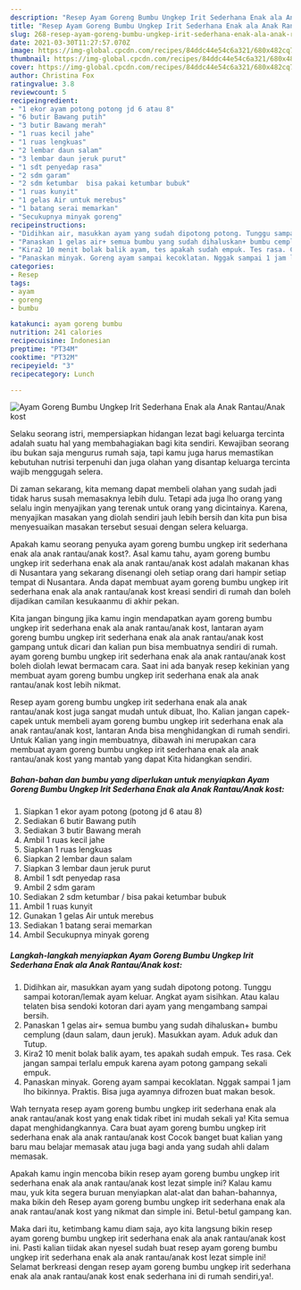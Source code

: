 ```yaml
---
description: "Resep Ayam Goreng Bumbu Ungkep Irit Sederhana Enak ala Anak Rantau/Anak kost yang nikmat dan Mudah Dibuat"
title: "Resep Ayam Goreng Bumbu Ungkep Irit Sederhana Enak ala Anak Rantau/Anak kost yang nikmat dan Mudah Dibuat"
slug: 268-resep-ayam-goreng-bumbu-ungkep-irit-sederhana-enak-ala-anak-rantau-anak-kost-yang-nikmat-dan-mudah-dibuat
date: 2021-03-30T11:27:57.070Z
image: https://img-global.cpcdn.com/recipes/84ddc44e54c6a321/680x482cq70/ayam-goreng-bumbu-ungkep-irit-sederhana-enak-ala-anak-rantauanak-kost-foto-resep-utama.jpg
thumbnail: https://img-global.cpcdn.com/recipes/84ddc44e54c6a321/680x482cq70/ayam-goreng-bumbu-ungkep-irit-sederhana-enak-ala-anak-rantauanak-kost-foto-resep-utama.jpg
cover: https://img-global.cpcdn.com/recipes/84ddc44e54c6a321/680x482cq70/ayam-goreng-bumbu-ungkep-irit-sederhana-enak-ala-anak-rantauanak-kost-foto-resep-utama.jpg
author: Christina Fox
ratingvalue: 3.8
reviewcount: 5
recipeingredient:
- "1 ekor ayam potong potong jd 6 atau 8"
- "6 butir Bawang putih"
- "3 butir Bawang merah"
- "1 ruas kecil jahe"
- "1 ruas lengkuas"
- "2 lembar daun salam"
- "3 lembar daun jeruk purut"
- "1 sdt penyedap rasa"
- "2 sdm garam"
- "2 sdm ketumbar  bisa pakai ketumbar bubuk"
- "1 ruas kunyit"
- "1 gelas Air untuk merebus"
- "1 batang serai memarkan"
- "Secukupnya minyak goreng"
recipeinstructions:
- "Didihkan air, masukkan ayam yang sudah dipotong potong. Tunggu sampai kotoran/lemak ayam keluar. Angkat ayam sisihkan. Atau kalau telaten bisa sendoki kotoran dari ayam yang mengambang sampai bersih."
- "Panaskan 1 gelas air+ semua bumbu yang sudah dihaluskan+ bumbu cemplung (daun salam, daun jeruk). Masukkan ayam. Aduk aduk dan Tutup."
- "Kira2 10 menit bolak balik ayam, tes apakah sudah empuk. Tes rasa. Cek jangan sampai terlalu empuk karena ayam potong gampang sekali empuk."
- "Panaskan minyak. Goreng ayam sampai kecoklatan. Nggak sampai 1 jam lho bikinnya. Praktis. Bisa juga ayamnya difrozen buat makan besok."
categories:
- Resep
tags:
- ayam
- goreng
- bumbu

katakunci: ayam goreng bumbu 
nutrition: 241 calories
recipecuisine: Indonesian
preptime: "PT34M"
cooktime: "PT32M"
recipeyield: "3"
recipecategory: Lunch

---
```



![Ayam Goreng Bumbu Ungkep Irit Sederhana Enak ala Anak Rantau/Anak kost](https://img-global.cpcdn.com/recipes/84ddc44e54c6a321/680x482cq70/ayam-goreng-bumbu-ungkep-irit-sederhana-enak-ala-anak-rantauanak-kost-foto-resep-utama.jpg)

Selaku seorang istri, mempersiapkan hidangan lezat bagi keluarga tercinta adalah suatu hal yang membahagiakan bagi kita sendiri. Kewajiban seorang ibu bukan saja mengurus rumah saja, tapi kamu juga harus memastikan kebutuhan nutrisi terpenuhi dan juga olahan yang disantap keluarga tercinta wajib menggugah selera.

Di zaman  sekarang, kita memang dapat membeli olahan yang sudah jadi tidak harus susah memasaknya lebih dulu. Tetapi ada juga lho orang yang selalu ingin menyajikan yang terenak untuk orang yang dicintainya. Karena, menyajikan masakan yang diolah sendiri jauh lebih bersih dan kita pun bisa menyesuaikan masakan tersebut sesuai dengan selera keluarga. 



Apakah kamu seorang penyuka ayam goreng bumbu ungkep irit sederhana enak ala anak rantau/anak kost?. Asal kamu tahu, ayam goreng bumbu ungkep irit sederhana enak ala anak rantau/anak kost adalah makanan khas di Nusantara yang sekarang disenangi oleh setiap orang dari hampir setiap tempat di Nusantara. Anda dapat membuat ayam goreng bumbu ungkep irit sederhana enak ala anak rantau/anak kost kreasi sendiri di rumah dan boleh dijadikan camilan kesukaanmu di akhir pekan.

Kita jangan bingung jika kamu ingin mendapatkan ayam goreng bumbu ungkep irit sederhana enak ala anak rantau/anak kost, lantaran ayam goreng bumbu ungkep irit sederhana enak ala anak rantau/anak kost gampang untuk dicari dan kalian pun bisa membuatnya sendiri di rumah. ayam goreng bumbu ungkep irit sederhana enak ala anak rantau/anak kost boleh diolah lewat bermacam cara. Saat ini ada banyak resep kekinian yang membuat ayam goreng bumbu ungkep irit sederhana enak ala anak rantau/anak kost lebih nikmat.

Resep ayam goreng bumbu ungkep irit sederhana enak ala anak rantau/anak kost juga sangat mudah untuk dibuat, lho. Kalian jangan capek-capek untuk membeli ayam goreng bumbu ungkep irit sederhana enak ala anak rantau/anak kost, lantaran Anda bisa menghidangkan di rumah sendiri. Untuk Kalian yang ingin membuatnya, dibawah ini merupakan cara membuat ayam goreng bumbu ungkep irit sederhana enak ala anak rantau/anak kost yang mantab yang dapat Kita hidangkan sendiri.

<!--inarticleads1-->

##### Bahan-bahan dan bumbu yang diperlukan untuk menyiapkan Ayam Goreng Bumbu Ungkep Irit Sederhana Enak ala Anak Rantau/Anak kost:

1. Siapkan 1 ekor ayam potong (potong jd 6 atau 8)
1. Sediakan 6 butir Bawang putih
1. Sediakan 3 butir Bawang merah
1. Ambil 1 ruas kecil jahe
1. Siapkan 1 ruas lengkuas
1. Siapkan 2 lembar daun salam
1. Siapkan 3 lembar daun jeruk purut
1. Ambil 1 sdt penyedap rasa
1. Ambil 2 sdm garam
1. Sediakan 2 sdm ketumbar / bisa pakai ketumbar bubuk
1. Ambil 1 ruas kunyit
1. Gunakan 1 gelas Air untuk merebus
1. Sediakan 1 batang serai memarkan
1. Ambil Secukupnya minyak goreng




<!--inarticleads2-->

##### Langkah-langkah menyiapkan Ayam Goreng Bumbu Ungkep Irit Sederhana Enak ala Anak Rantau/Anak kost:

1. Didihkan air, masukkan ayam yang sudah dipotong potong. Tunggu sampai kotoran/lemak ayam keluar. Angkat ayam sisihkan. Atau kalau telaten bisa sendoki kotoran dari ayam yang mengambang sampai bersih.
1. Panaskan 1 gelas air+ semua bumbu yang sudah dihaluskan+ bumbu cemplung (daun salam, daun jeruk). Masukkan ayam. Aduk aduk dan Tutup.
1. Kira2 10 menit bolak balik ayam, tes apakah sudah empuk. Tes rasa. Cek jangan sampai terlalu empuk karena ayam potong gampang sekali empuk.
1. Panaskan minyak. Goreng ayam sampai kecoklatan. Nggak sampai 1 jam lho bikinnya. Praktis. Bisa juga ayamnya difrozen buat makan besok.




Wah ternyata resep ayam goreng bumbu ungkep irit sederhana enak ala anak rantau/anak kost yang enak tidak ribet ini mudah sekali ya! Kita semua dapat menghidangkannya. Cara buat ayam goreng bumbu ungkep irit sederhana enak ala anak rantau/anak kost Cocok banget buat kalian yang baru mau belajar memasak atau juga bagi anda yang sudah ahli dalam memasak.

Apakah kamu ingin mencoba bikin resep ayam goreng bumbu ungkep irit sederhana enak ala anak rantau/anak kost lezat simple ini? Kalau kamu mau, yuk kita segera buruan menyiapkan alat-alat dan bahan-bahannya, maka bikin deh Resep ayam goreng bumbu ungkep irit sederhana enak ala anak rantau/anak kost yang nikmat dan simple ini. Betul-betul gampang kan. 

Maka dari itu, ketimbang kamu diam saja, ayo kita langsung bikin resep ayam goreng bumbu ungkep irit sederhana enak ala anak rantau/anak kost ini. Pasti kalian tiidak akan nyesel sudah buat resep ayam goreng bumbu ungkep irit sederhana enak ala anak rantau/anak kost lezat simple ini! Selamat berkreasi dengan resep ayam goreng bumbu ungkep irit sederhana enak ala anak rantau/anak kost enak sederhana ini di rumah sendiri,ya!.

